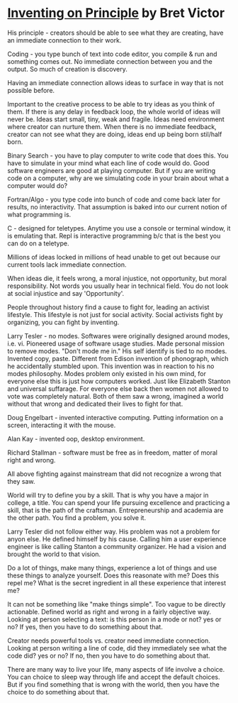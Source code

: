 # [Inventing on Principle](http://vimeo.com/36579366) by Bret Victor

His principle - creators should be able to see what they are creating, have an immediate connection to their work.

Coding - you type bunch of text into code editor, you compile & run and something comes out.
  No immediate connection between you and the output.
  So much of creation is discovery.

Having an immediate connection allows ideas to surface in way that is not possible before.

Important to the creative process to be able to try ideas as you think of them. If there is any delay in feedback loop, the whole world of ideas will never be.
  Ideas start small, tiny, weak and fragile.
  Ideas need environment where creator can nurture them.
  When there is no immediate feedback, creator can not see what they are doing, ideas end up being born stil/half born.

Binary Search - you have to play computer to write code that does this.
  You have to simulate in your mind what each line of code would do. Good software engineers are good at playing computer.
  But if you are writing code on a computer, why are we simulating code in your brain about what a computer would do?

Fortran/Algo - you type code into bunch of code and come back later for results, no interactivity.
  That assumption is baked into our current notion of what programming is.

C - designed for teletypes. Anytime you use a console or terminal window, it is emulating that.
  Repl is interactive programming b/c that is the best you can do on a teletype.

Millions of ideas locked in millions of head unable to get out because our current tools lack immediate connection.

When ideas die, it feels wrong, a moral injustice, not opportunity, but moral responsibility.
  Not words you usually hear in technical field.
  You do not look at social injustice and say 'Opportunity'.

People throughout history find a cause to fight for, leading an activist lifestyle.
  This lifestyle is not just for social activity.
  Social activists fight by organizing, you can fight by inventing.

Larry Tesler - no modes.
  Softwares were originally designed around modes, i.e. vi.
  Pioneered usage of software usage studies.
  Made personal mission to remove modes.
  "Don't mode me in."
  His self identify is tied to no modes.
  Invented copy, paste.
    Different from Edison invention of phonograph, which he accidentally stumbled upon.
    This invention was in reaction to his no modes philosophy.
  Modes problem only existed in his own mind, for everyone else this is just how computers worked.
    Just like Elizabeth Stanton and universal suffarage. For everyone else back then women not allowed to vote was completely natural.
    Both of them saw a wrong, imagined a world without that wrong and dedicated their lives to fight for that.

Doug Engelbart - invented interactive computing. Putting information on a screen, interacting it with the mouse.

Alan Kay - invented oop, desktop environment.

Richard Stallman - software must be free as in freedom, matter of moral right and wrong.

All above fighting against mainstream that did not recognize a wrong that they saw.

World will try to define you by a skill. That is why you have a major in college, a title. You can spend your life pursuing excellence and practicing a skill, that is the path of the craftsman.
  Entrepreneurship and academia are the other path. You find a problem, you solve it.

Larry Tesler did not follow either way. His problem was not a problem for anyon else.
  He defined himself by his cause.
  Calling him a user experience engineer is like calling Stanton a community organizer.
  He had a vision and brought the world to that vision.

Do a lot of things, make many things, experience a lot of things and use these things to analyze yourself.
  Does this reasonate with me?
  Does this repel me?
  What is the secret ingredient in all these experience that interest me?

It can not be something like "make things simple". Too vague to be directly actionable.
  Defined world as right and wrong in a fairly objective way.
  Looking at person selecting a text: is this person in a mode or not? yes or no?
    If yes, then you have to do something about that.

Creator needs powerful tools vs. creator need immediate connection.
  Looking at person writing a line of code, did they immediately see what the code did? yes or no?
    If no, then you have to do something about that.

There are many way to live your life, many aspects of life involve a choice. You can choice to sleep way through life and accept the default choices.
  But if you find something that is wrong with the world, then you have the choice to do something about that.
